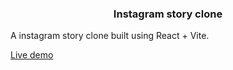 <h3 align="center">Instagram story clone</h3>

<p align="left">
A instagram story clone built using React + Vite.
</p>

<a href="https://24hr-story-feature.netlify.app/">Live demo</a>
